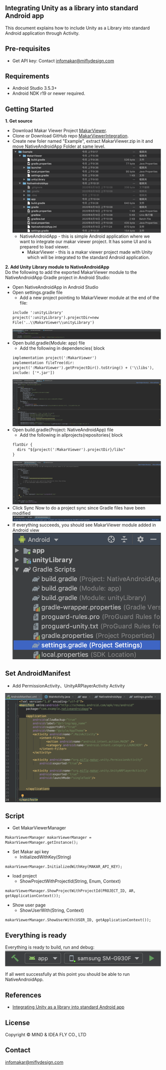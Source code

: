 ## Integrating Unity as a library into standard Android app

This document explains how to include Unity as a Library into standard Android application through Activity.

Pre-requisites
--------------
- Get API key: Contact <infomakar@miflydesign.com> 

Requirements
--------------
- Android Studio 3.5.3+
- Android NDK r19 or newer required.

Getting Started
--------------
**1. Get source**
- Download Makar Viewer Project [MakarViewer](https://makar-viewer-embed.s3-ap-northeast-1.amazonaws.com/MakarViewer_3_1_4_android_1600933158.zip). 
- Clone or Download GitHub repo [MakarViewerIntegration](https://github.com/vml933/MakarViewerIntegration.git).
- Create new foler named "Example", extract MakarViewer.zip in it and move NativeAndroidApp Folder at same level.
  <br><img src="images/android/folderStructure.png">
  - NativeAndroidApp - this is simple Android application where we want to integrate our makar viewer project. It has some UI and is prepared to load viewer.
    - MakarViewer - this is a makar viewer project made with Unity which will be integrated to the standard Android application.

**2. Add Unity Library module to NativeAndroidApp**
<br>Do the following to add the exported MakarViewer module to the NativeAndroidApp Gradle project in Android Studio:
- Open NativeAndroidApp in Android Studio
- Open settings.gradle file
  - Add a new project pointing to MakarViewer module at the end of the file: 
  ```
  include ':unityLibrary'
  project(':unityLibrary').projectDir=new File('..\\MakarViewer\\unityLibrary')
  ```
  <img src="images/android/settingsGradle.png">
- Open build.gradle(Module: app) file
  - Add the following in dependencies{ block
  ```
  implementation project(':MakarViewer')
  implementation fileTree(dir: project(':MakarViewer').getProjectDir().toString() + ('\\libs'), include: ['*.jar'])
  ```
  <img src="images/android/buildGradleApp.png">
- Open build.gradle(Project: NativeAndroidApp) file
  - Add the following in allprojects{repositories{ block
  ```
  flatDir {
    dirs "${project(':MakarViewer').projectDir}/libs"
  }
  ```
  <img src="images/android/buildGradleNativeApp.png">
- Click Sync Now to do a project sync since Gradle files have been modified
  <img src="images/android/syncGradle.png">
- If everything succeeds, you should see MakarViewer module added in Android view
  <img src="images/android/unityLibraryModule.png">

Set AndroidManifest
--------------
- Add PermissionActivity、UnityARPlayerActivity Activity
<img src="images/android/setManifestActivity.png">

Script
--------------

- Get MakarViewerManager
```
MakarViewerManager makarViewerManager = MakarViewerManager.getInstance();
```

- Set Makar api key
  - InitializedWithKey(String)
```
makarViewerManager.InitializedWithKey(MAKAR_API_KEY);
```

- load project
  - ShowProjectWithProjectId(String, Enum, Context)
```
makarViewerManager.ShowProjectWithProjectId(PROJECT_ID, AR, getApplicationContext());
```

- Show user page
  - ShowUserWith(String, Context)
```
makarViewerManager.ShowUserWith(USER_ID, getApplicationContext());
```

## Everything is ready

Everything is ready to build, run and debug:
<br><img src="images/android/selectTargetToBuild.png">

If all went successfully at this point you should be able to run NativeAndroidApp.

References
-------
- [Integrating Unity as a library into standard Android app](https://github.com/Unity-Technologies/uaal-example)

License
-------
Copyright © MIND & IDEA FLY CO., LTD

Contact
-------
<infomakar@miflydesign.com>
